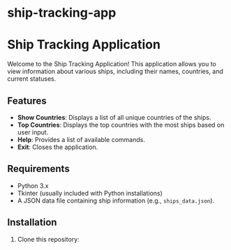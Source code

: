 # ship-tracking-app
# Ship Tracking Application

Welcome to the Ship Tracking Application! This application allows you to view information about various ships, including their names, countries, and current statuses.

## Features

- **Show Countries**: Displays a list of all unique countries of the ships.
- **Top Countries**: Displays the top countries with the most ships based on user input.
- **Help**: Provides a list of available commands.
- **Exit**: Closes the application.

## Requirements

- Python 3.x
- Tkinter (usually included with Python installations)
- A JSON data file containing ship information (e.g., `ships_data.json`).

## Installation

1. Clone this repository:
